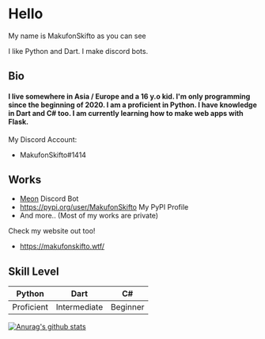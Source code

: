 # Hello

My name is MakufonSkifto as you can see

I like Python and Dart. I make discord bots.

## Bio

#### I live somewhere in Asia / Europe and a 16 y.o kid. I'm only programming since the beginning of 2020. I am a proficient in Python. I have knowledge in Dart and C# too. I am currently learning how to make web apps with Flask.

My Discord Account:
* MakufonSkifto#1414

## Works
* [Meon](https://top.gg/bot/713066005911568424) Discord Bot
* https://pypi.org/user/MakufonSkifto My PyPI Profile
* And more.. (Most of my works are private)

Check my website out too!
* https://makufonskifto.wtf/

## Skill Level
| Python        | Dart           | C#             |
| ------------- |----------------|----------------|
| Proficient    | Intermediate   | Beginner       |

[![Anurag's github stats](https://github-readme-stats.vercel.app/api?username=makufonskifto&count_private=true&show_icons=true&theme=dark)](https://github.com/anuraghazra/github-readme-stats)
